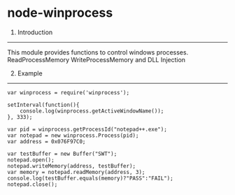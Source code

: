 node-winprocess
====================================

1. Introduction
---------------
This module provides functions to control windows processes. ReadProcessMemory WriteProcessMemory and DLL Injection

2. Example
---------------
	var winprocess = require('winprocess');
	
	setInterval(function(){
		console.log(winprocess.getActiveWindowName());
	}, 333);
	
	var pid = winprocess.getProcessId("notepad++.exe");
	var notepad = new winprocess.Process(pid);
	var address = 0x076F97C0;
	
	var testBuffer = new Buffer("SWT");
	notepad.open();
	notepad.writeMemory(address, testBuffer);
	var memory = notepad.readMemory(address, 3);
	console.log(testBuffer.equals(memory)?"PASS":"FAIL");
	notepad.close();
	

